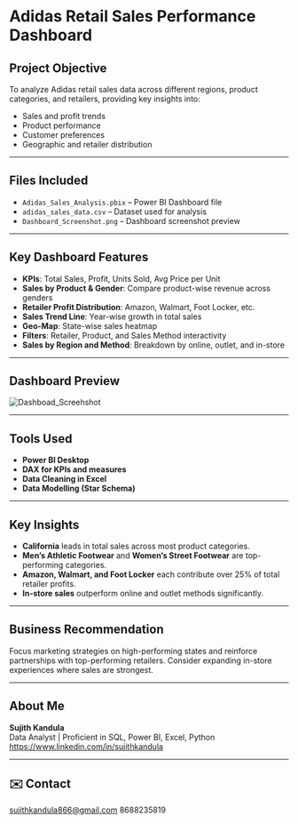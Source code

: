 #  Adidas Retail Sales Performance Dashboard

##  Project Objective
To analyze Adidas retail sales data across different regions, product categories, and retailers, providing key insights into:
- Sales and profit trends
- Product performance
- Customer preferences
- Geographic and retailer distribution

---

##  Files Included
- `Adidas_Sales_Analysis.pbix` – Power BI Dashboard file
- `adidas_sales_data.csv` – Dataset used for analysis
- `Dashboard_Screenshot.png` – Dashboard screenshot preview

---

##  Key Dashboard Features
- **KPIs**: Total Sales, Profit, Units Sold, Avg Price per Unit
- **Sales by Product & Gender**: Compare product-wise revenue across genders
- **Retailer Profit Distribution**: Amazon, Walmart, Foot Locker, etc.
- **Sales Trend Line**: Year-wise growth in total sales
- **Geo-Map**: State-wise sales heatmap
- **Filters**: Retailer, Product, and Sales Method interactivity
- **Sales by Region and Method**: Breakdown by online, outlet, and in-store

---

##  Dashboard Preview
![Dashboad_Screehshot](https://github.com/user-attachments/assets/744f34d0-9dfc-4da0-8388-3855997e6d5b)

---

##  Tools Used
- **Power BI Desktop**
- **DAX for KPIs and measures**
- **Data Cleaning in Excel**
- **Data Modelling (Star Schema)**

---

##  Key Insights
- **California** leads in total sales across most product categories.
- **Men’s Athletic Footwear** and **Women’s Street Footwear** are top-performing categories.
- **Amazon, Walmart, and Foot Locker** each contribute over 25% of total retailer profits.
- **In-store sales** outperform online and outlet methods significantly.

---

##  Business Recommendation
Focus marketing strategies on high-performing states and reinforce partnerships with top-performing retailers. Consider expanding in-store experiences where sales are strongest.

---

##  About Me
**Sujith Kandula**  
Data Analyst | Proficient in SQL, Power BI, Excel, Python
https://www.linkedin.com/in/sujithkandula  

---

## ✉️ Contact
sujithkandula866@gmail.com
8688235819
